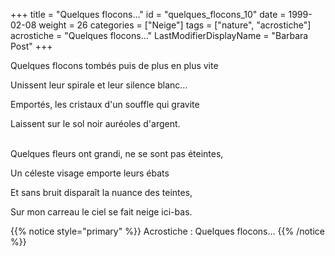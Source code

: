 +++
title = "Quelques flocons..."
id = "quelques_flocons_10"
date = 1999-02-08
weight = 26
categories = ["Neige"]
tags = ["nature", "acrostiche"]
acrostiche = "Quelques flocons..."
LastModifierDisplayName = "Barbara Post"
+++

Quelques flocons tombés puis de plus en plus vite

Unissent leur spirale et leur silence blanc...

Emportés, les cristaux d'un souffle qui gravite

Laissent sur le sol noir auréoles d'argent.

 \
Quelques fleurs ont grandi, ne se sont pas éteintes,

Un céleste visage emporte leurs ébats

Et sans bruit disparaît la nuance des teintes,

Sur mon carreau le ciel se fait neige ici-bas.

{{% notice style="primary" %}}
Acrostiche : Quelques flocons...
{{% /notice %}}
